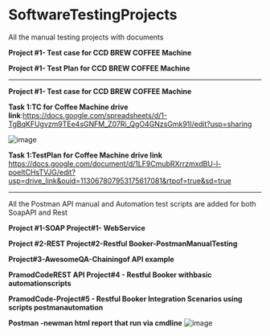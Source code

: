 # SoftwareTestingProjects
All the manual testing projects with documents

**Project #1- Test case for CCD BREW COFFEE Machine**

**Project #1- Test Plan for CCD BREW COFFEE Machine**



----------------------------------------------------------------------------
**Project #1- Test case for CCD BREW COFFEE Machine**

**Task 1:TC for Coffee Machine drive link**:https://docs.google.com/spreadsheets/d/1-TgBqKFUgvzm9TEe4sGNFM_Z07Ri_QgO4GNzsGmk91I/edit?usp=sharing

![image](https://github.com/plakshm36/SoftwareTestingProjects/assets/174857611/563c22ad-8ba9-49d0-ab25-95225af32b7f)

**Task 1:TestPlan for Coffee Machine drive link**
https://docs.google.com/document/d/1LF9CmubRXrrzmxdBU-l-poeItCHsTVJG/edit?usp=drive_link&ouid=113067807953175617081&rtpof=true&sd=true

----------------------------------------------------------------------------
All the Postman API manual and Automation test scripts are added for both SoapAPI and Rest

**Project #1-SOAP Project#1- WebService**

**Project #2-REST Project#2-Restful Booker-PostmanManualTesting**

**Project#3-AwesomeQA-Chainingof API example**

**PramodCodeREST API Project#4 - Restful Booker withbasic automationscripts**

**PramodCode-Project#5 - Restful Booker Integration Scenarios using scripts postmanautomation**

**Postman -newman html report that run via cmdline**
![image](https://github.com/user-attachments/assets/b7fa432c-10ed-42f4-a5b2-ad2a94369103)


